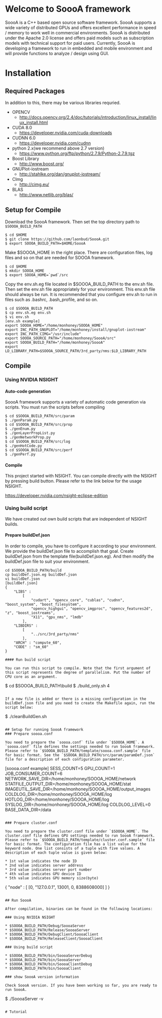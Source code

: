 # Welcome to SoooA framework

SoooA is a C++ based open source software framework. SoooA supports a wide variety of distributed GPUs and offers excellent performance in speed / memory to work well in commercial environments. SoooA is distributed under the Apache 2.0 license and offers paid models such as subscription models with technical support for paid users. Currently, SoooA is developing a framework to run in embedded and mobile environment and will provide functions to analyze / design using GUI.

# Installation
## Required Packages

In addition to this, there may be various libraries requried.

* OPENCV
  * http://docs.opencv.org/2.4/doc/tutorials/introduction/linux_install/linux_install.html
* CUDA 8.0
  * https://developer.nvidia.com/cuda-downloads
* CUDNN 6.0
  * https://developer.nvidia.com/cudnn
* python 2.x(we recommend above 2.7 version)
  * https://www.python.org/ftp/python/2.7.9/Python-2.7.9.tgz
* Boost Library
  * http://www.boost.org/
* GNUPlot-iostream
  * http://stahlke.org/dan/gnuplot-iostream/
* CImg
  * http://cimg.eu/
* BLAS
  * http://www.netlib.org/blas/

## Setup for Compile
Download the SoooA framework. Then set the top directory path to `$SOOOA_BUILD_PATH`

```
$ cd $HOME
$ git clone https://github.com/laonbud/SoooA.git
$ export SOOOA_BUILD_PATH=$HOME/SoooA
```

Make $SOOOA_HOME in the right place. There are configuration files, log files and so on that are needed for SOOOA framework.

```
$ cd $HOME
$ mkdir SOOOA_HOME
$ export SOOOA_HOME=`pwd`/src
```

Copy the env.sh.eg file located in $SOOOA_BUILD_PATH to the env.sh file. Then set the env.sh file appropriately for your environment. This env.sh file should always be run. It is recommended that you configure env.sh to run in files such as .bashrc, .bash_profile, and so on.

```
$ cd $SOOOA_BUILD_PATH
$ cp env.sh.eg env.sh
$ vi env.sh
[env.sh example]
export SOOOA_HOME="/home/monhoney/SOOOA_HOME"
export INC_PATH_GNUPLOT="/home/monhoney/install/gnuplot-iostream"
export INC_PATH_CIMG="/usr/include"
export SOOOA_SOURCE_PATH="/home/monhoney/SoooA/src"
export SOOOA_BUILD_PATH="/home/monhoney/SoooA"
export LD_LIBRARY_PATH=$SOOOA_SOURCE_PATH/3rd_party/nms:$LD_LIBRARY_PATH
```

## Compile
### Using NVIDIA NSIGHT
#### Auto-code generation

SoooA framework supports a variety of automatic code generation via scripts. You must run the scripts before compiling

```
$ cd $SOOOA_BUILD_PATH/src/param
$ ./genParam.py
$ cd $SOOOA_BUILD_PATH/src/prop
$ ./genEnum.py
$ ./genLayerPropList.py
$ ./genNetworkProp.py
$ cd $SOOOA_BUILD_PATH/src/log
$ ./genHotCode.py
$ cd $SOOOA_BUILD_PATH/src/perf
$ ./genPerf.py
```

#### Compile

This project started with NSIGHT. You can compile directly with the NSIGHT by pressing build button. Please refer to the link below for the usage NSIGHT.

https://developer.nvidia.com/nsight-eclipse-edition

### Using build script

We have created out own build scripts that are independent of NSIGHT builds.

#### Prepare buildDef.json

In order to compile, you have to configure it according to your environment. We provide the buildDef.json file to accomplish that goal. Create buildDef.json from the template file(buildDef.json.eg). And then modify the buildDef.json file to suit your environment.

```
cd $SOOOA_BUILD_PATH/build
cp buildDef.json.eg buildDef.json
vi buildDef.json
[buildDef.json]
{
    "LIBS" :
        [
            "cudart", "opencv_core", "cublas", "cudnn", "boost_system", "boost_filesystem",
            "opencv_highgui", "opencv_imgproc", "opencv_features2d", "z", "boost_iostreams",
            "X11", "gpu_nms", "lmdb"
        ],
    "LIBDIRS" :
        [
            "../src/3rd_party/nms"
        ],
    "ARCH" : "compute_60",
    "CODE" : "sm_60"
}

#### Run build script

You can run this script to compile. Note that the first argument of this script represents the degree of parallelism. Put the number of CPU core as an argument.

```
$ cd $SOOOA_BUILD_PATH\build
$ ./build_only.sh 4
```

If a new file is added or there is a missing configuration in the buildDef.json file and you need to create the Makefile again, run the script below:

```
$ ./cleanBuildGen.sh
```

## Setup for running SoooA framework
### Prepare soooa.conf

You need to prepare the `soooa.conf` file under `$SOOOA_HOME`. A `soooa.conf` file defines the settings needed to run SoooA framework. Please refer to `$SOOOA_BUILD_PATH/template/soooa.conf.sample` file for basic format. See the `$SOOOA_BUILD_PATH/src/param/paramDef.json` file for a description of each configuration parameter.

```
[soooa.conf example]
SESS_COUNT=5
GPU_COUNT=1
JOB_CONSUMER_COUNT=6
NETWORK_SAVE_DIR=/home/monhoney/SOOOA_HOME/network
STATFILE_OUTPUT_DIR=/home/monhoney/SOOOA_HOME/stat
IMAGEUTIL_SAVE_DIR=/home/monhoney/SOOOA_HOME/output_images
COLDLOG_DIR=/home/monhoney/SOOOA_HOME/log
HOTLOG_DIR=/home/monhoney/SOOOA_HOME/log
SYSLOG_DIR=/home/monhoney/SOOOA_HOME/log
COLDLOG_LEVEL=0
BASE_DATA_DIR=/data
```

### Prepare cluster.conf

You need to prepare the cluster.conf file under `$SOOOA_HOME`. The cluster.conf file defines GPU settings needed to run SoooA framework. Please refer to `$SOOOA_BUILD_PATH/template/cluster.conf.sample` file for basic format. The configuration file has a list value for the keyword node. One list consists of a tuple with five values. A description of each tuple value is given below:

* 1st value indicates the node ID
* 2nd value indicates server address
* 3rd value indicates server port number
* 4th value indicates GPU device ID
* 5th value indicates GPU memory size(byte)

```
{
    "node" : 
    [
         [0, "127.0.0.1", 13001, 0, 8388608000]
    ]
}
```

## Run SoooA

After compilation, binaries can be found in the following locations:

### Using NVIDIA NSIGHT

* $SOOOA_BUILD_PATH/Debug/SoooaServer
* $SOOOA_BUILD_PATH/Release/SoooaServer
* $SOOOA_BUILD_PATH/DebugClient/SoooaClient
* $SOOOA_BUILD_PATH/ReleaseClient/SoooaClient

### Using build script

* $SOOOA_BUILD_PATH/bin/SoooaServerDebug
* $SOOOA_BUILD_PATH/bin/SoooaServer
* $SOOOA_BUILD_PATH/bin/SoooaClientDebug
* $SOOOA_BUILD_PATH/bin/SoooaClient

### show SoooA version information

Check SoooA version. If you have been working so far, you are ready to run SoooA.

```
$ ./SoooaServer -v
```

# Tutorial